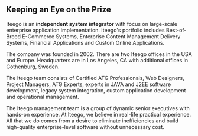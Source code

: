 ---
---

## Keeping an Eye on the Prize
Iteego is an **independent system integrator** with focus on large-scale enterprise application implementation. Iteego's portfolio includes Best-of-Breed E-Commerce Systems, Enterprise Content Management Delivery Systems, Financial Applications and Custom Online Applications.

The company was founded in 2002. There are two Iteego offices in the USA and Europe. Headquarters are in Los Angeles, CA with additional offices in Gothenburg, Sweden.

The Iteego team consists of Certified ATG Professionals, Web Designers, Project Managers, ATG Experts, experts in JAVA and J2EE software development, legacy system integration, custom application development and operational management.

The Iteego management team is a group of dynamic senior executives with hands-on experience. At Iteego, we believe in real-life practical experience. All that we do comes from a desire to eliminate inefficiencies and build high-quality enterprise-level software without unnecessary cost.
